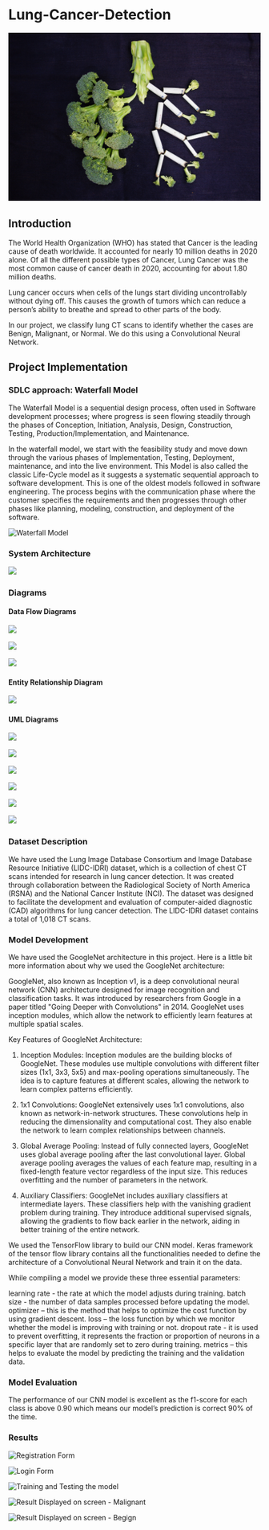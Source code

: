 # Lung-Cancer-Detection 

![Lungs](images/lungs_plant.jpeg)

## Introduction
The World Health Organization (WHO) has stated that Cancer is the leading cause of death worldwide. It accounted for nearly 10 million deaths in 2020 alone. Of all the different possible types of Cancer, Lung Cancer was the most common cause of cancer death in 2020, accounting for about 1.80 million deaths.

Lung cancer occurs when cells of the lungs start dividing uncontrollably without dying off. This causes the growth of tumors which can reduce a person’s ability to breathe and spread to other parts of the body.

In our project, we classify lung CT scans to identify whether the cases are Benign, Malignant, or Normal. We do this using a Convolutional Neural Network. 

## Project Implementation 

### SDLC approach: Waterfall Model 
The Waterfall Model is a sequential design process, often used in Software development processes; where progress is seen flowing steadily through the phases of Conception, Initiation, Analysis, Design, Construction, Testing, Production/Implementation, and Maintenance. 

In the waterfall model, we start with the feasibility study and move down through the various phases of Implementation, Testing, Deployment, maintenance, and into the live environment. This Model is also called the classic Life-Cycle model as it suggests a systematic sequential approach to software development. This is one of the oldest models followed in software
engineering. The process begins with the communication phase where the customer specifies the requirements and then progresses through other phases like planning, modeling, construction, and deployment of the software.

![Waterfall Model](images/waterfall)

### System Architecture 

![](images/sys_arch)

### Diagrams 

#### Data Flow Diagrams

![](images/dfd0)

![](images/dfd1)

![](images/dfd2)

#### Entity Relationship Diagram

![](images/er_diag)

#### UML Diagrams

![](images/usecase_diag)

![](images/activ_diag)

![](images/seq_diag)

![](images/class_diag)

![](images/component_diag)

![](images/deployment_diag)

### Dataset Description

We have used the Lung Image Database Consortium and Image Database Resource Initiative (LIDC-IDRI) dataset, which is a collection of chest CT scans intended for research in lung cancer detection. It was created through collaboration between the Radiological Society of North America (RSNA) and the National Cancer Institute (NCI). The dataset was designed to facilitate the development and evaluation of computer-aided diagnostic (CAD) algorithms for lung cancer detection. The LIDC-IDRI dataset contains a total of 1,018 CT scans. 

### Model Development 

We have used the GoogleNet architecture in this project. Here is a little bit more information about why we used the GoogleNet architecture: 

GoogleNet, also known as Inception v1, is a deep convolutional neural network (CNN) architecture designed for image recognition and classification tasks. It was introduced by researchers from Google in a paper titled "Going Deeper with Convolutions" in 2014. GoogleNet uses inception modules, which allow the network to efficiently learn features at multiple spatial scales.

Key Features of GoogleNet Architecture:
1. Inception Modules:
Inception modules are the building blocks of GoogleNet. These modules use multiple convolutions with different filter sizes (1x1, 3x3, 5x5) and max-pooling operations simultaneously. The idea is to capture features at different scales, allowing the network to learn complex patterns efficiently.

2. 1x1 Convolutions:
GoogleNet extensively uses 1x1 convolutions, also known as network-in-network structures. These convolutions help in reducing the dimensionality and computational cost. They also enable the network to learn complex relationships between channels.

3. Global Average Pooling:
Instead of fully connected layers, GoogleNet uses global average pooling after the last convolutional layer. Global average pooling averages the values of each feature map, resulting in a fixed-length feature vector regardless of the input size. This reduces overfitting and the number of parameters in the network.

4. Auxiliary Classifiers:
GoogleNet includes auxiliary classifiers at intermediate layers. These classifiers help with the vanishing gradient problem during training. They introduce additional supervised signals, allowing the gradients to flow back earlier in the network, aiding in better training of the entire network.


We used the TensorFlow library to build our CNN model. Keras framework of the tensor flow library contains all the functionalities needed to define the architecture of a Convolutional Neural Network and train it on the data.

While compiling a model we provide these three essential parameters:

learning rate - the rate at which the model adjusts during training.
batch size - the number of data samples processed before updating the model.
optimizer – this is the method that helps to optimize the cost function by using gradient descent.
loss – the loss function by which we monitor whether the model is improving with training or not.
dropout rate - it is used to prevent overfitting, it represents the fraction or proportion of neurons in a specific layer that are randomly set to zero during training.
metrics – this helps to evaluate the model by predicting the training and the validation data.

### Model Evaluation

The performance of our CNN model is excellent as the f1-score for each class is above 0.90 which means our model’s prediction is correct 90% of the time. 

### Results

![Registration Form](images/registration_form)

![Login Form](images/login_form)

![Training and Testing the model](images/model1)

![Result Displayed on screen - Malignant](images/result1)

![Result Displayed on screen - Begign](images/result2)

